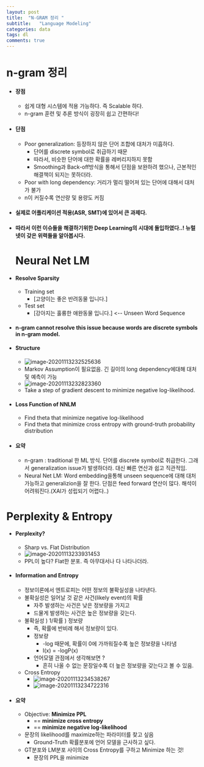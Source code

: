 ```yaml
---
layout: post
title:  "N-GRAM 정리 "
subtitle:   "Language Modeling"
categories: data
tags: dl
comments: true
---
```

# n-gram 정리

- #### 장점

  - 쉽게 대형 시스템에 적용 가능하다. 즉 Scalable 하다.
  - n-gram 훈련 및 추론 방식이 굉장히 쉽고 간편하다!

- #### **단점**

  - Poor generalization: 등장하지 않은 단어 조합에 대처가 미흡하다.
    - 단어를 discrete symbol로 취급하기 때문
    - 따라서, 비슷한 단어에 대한 확률을 레버리지하지 못함
    - Smoothing과 Back-off방식을 통해서 단점을 보완하려 했으나, 근본적인 해결책이 되지는 못하더라.
  -  Poor with long dependency: 거리가 멀리 떨어져 있는 단어에 대해서 대처가 불가
  - n이 커질수록 연산량 및 용량도 커짐

- #### 실제로 어플리케이션 적용(ASR, SMT)에 있어서 큰 과제다.

- #### 따라서 이런 이슈들을 해결하기위한 Deep Learning의 시대에 돌입하였다..! 뉴럴넷이 갖은 위력들을 알아봅시다.

  # Neural Net LM

- #### Resolve Sparsity

  - Training set
    - [고양이는 좋은 반려동물 입니다.]
  - Test set
    - [강아지는 훌륭한 애완동물 입니다.]  <-- Unseen Word Sequence

- #### n-gram cannot resolve this issue because words are discrete symbols in n-gram model.

- #### Structure

  - ![image-20201113232525636](/Users/tkim29/github_blog/shoman2.github.io/assets/img/image-20201113232525636.png)
  - Markov Assumption이 필요없음. 긴 길이의 long dependency에대해 대처 및 예측이 가능
  - ![image-20201113232823360](/Users/tkim29/github_blog/shoman2.github.io/assets/img/image-20201113232823360.png)
  - Take a step of gradient descent to minimize negative log-likelihood.

- #### Loss Function of NNLM

  - Find theta that minimize negative log-likelihood
  - Find theta that minimize cross entropy with ground-truth probability distribution

- #### 요약

  - n-gram : traditional 한 ML 방식. 단어를 discrete symbol로 취급한다. 그래서 generalization issue가 발생하더라. 대신 빠른 연산과 쉽고 직관적임.
  - Neural Net LM: Word embedding을통해 unseen sequence에 대해 대처 가능하고 generalizion을 잘 한다. 단점은 feed forward 연산이 많다. 해석이 어려워진다.(XAI가 성립되기 어렵다..)

# Perplexity & Entropy

- #### Perplexity?

  - Sharp vs. Flat Distribution
  - ![image-20201113233931453](/Users/tkim29/github_blog/shoman2.github.io/assets/img/image-20201113233931453.png)
  - PPL이 높다? Flat한 분포. 즉 아무대서나 다 나타나더라.

- #### Information and Entropy

  - 정보이론에서 엔트로피는 어떤 정보의 불확실성을 나타낸다.
  - 불확실성은 일어날 것 같은 사건(likely event)의 확률
    - 자주 발생하는 사건은 낮은 정보량을 가지고
    - 드물게 발생하는 사건은 높은 정보량을 갖는다.
  - 불확실성 ) 1/확률 ) 정보량 
    - 즉, 확률에 반비례 해서 정보량이 있다.
    - 정보량
      - -log 때문에, 확률이 0에 가까워질수록 높은 정보량을 나타냄
      - I(x) = -logP(x)
    - 언어모델 관점에서 생각해보면 ?
      - 흔히 나올 수 없는 문장일수록 더 높은 정보량을 갖는다고 볼 수 있음.
  - Cross Entropy
    - ![image-20201113234538267](/Users/tkim29/github_blog/shoman2.github.io/assets/img/image-20201113234538267.png)
    - ![image-20201113234722316](/Users/tkim29/github_blog/shoman2.github.io/assets/img/image-20201113234722316.png)

- #### 요약

  - Objective: **Minimize PPL**
    - == **minimize cross entropy**
    - == **minimize negative log-likelihood**
  - 문장의 likelihood를 maximize하는 파라미터를 찾고 싶음
    - Ground-Truth 확률분포에 언어 모델을 근사하고 싶다.
  - GT분포와 LM분포 사이의 Cross Entropy를 구하고 Minimize 하는 것!
    - 문장의 PPL을 minimize
